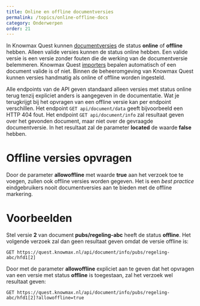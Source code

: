 ```yaml
---
title: Online en offline documentversies
permalink: /topics/online-offline-docs
category: Onderwerpen
order: 21
---
```


In Knowmax Quest kunnen [documentversies](/topics/document-structure) de status **online** of **offline** hebben. Alleen valide versies kunnen de status online hebben. Een valide versie is een versie zonder fouten die de werking van de documentversie belemmeren. Knowmax Quest [importers](/topics/importers) bepalen automatisch of een document valide is of niet. Binnen de beheeromgeving van Knowmax Quest kunnen versies handmatig als online of offline worden ingesteld.

Alle endpoints van de API geven standaard alleen versies met status online terug tenzij expliciet anders is aangegeven in de documentatie. Wat je terugkrijgt bij het opvragen van een offline versie kan per endpoint verschillen. Het endpoint ```GET api/document/data``` geeft bijvoorbeeld een HTTP 404 fout. Het endpoint ```GET api/document/info``` zal resultaat geven over het gevonden document, maar niet over de gevraagde documentversie. In het resultaat zal de parameter **located** de waarde **false** hebben.

# Offline versies opvragen
Door de parameter **allowoffline** met waarde **true** aan het verzoek toe te voegen, zullen ook offline versies worden gegeven. Het is een _best practice_ eindgebruikers nooit documentversies aan te bieden met de offline markering.

# Voorbeelden
Stel versie **2** van document **pubs/regeling-abc** heeft de status **offline**. Het volgende verzoek zal dan geen resultaat geven omdat de versie offline is:
```
GET https://quest.knowmax.nl/api/document/info/pubs/regeling-abc/hfd1[2]
```
Door met de parameter **allowoffline** expliciet aan te geven dat het opvragen van een versie met status **offline** is toegestaan, zal het verzoek wel resultaat geven:
```
GET https://quest.knowmax.nl/api/document/info/pubs/regeling-abc/hfd1[2]?allowoffline=true
```